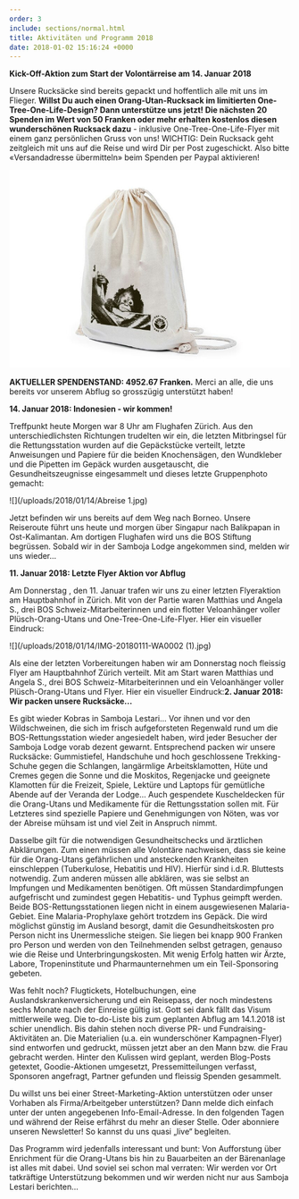 ```yaml
---
order: 3
include: sections/normal.html
title: Aktivitäten und Programm 2018
date: 2018-01-02 15:16:24 +0000
---
```

**Kick-Off-Aktion zum Start der Volontärreise am 14. Januar 2018**

Unsere Rucksäcke sind bereits gepackt und hoffentlich alle mit uns im Flieger. **Willst Du auch einen Orang-Utan-Rucksack im limitierten One-Tree-One-Life-Design? Dann unterstütze uns jetzt! Die nächsten 20 Spenden im Wert von 50 Franken oder mehr erhalten kostenlos diesen wunderschönen Rucksack dazu** - inklusive One-Tree-One-Life-Flyer mit einem ganz persönlichen Gruss von uns! WICHTIG: Dein Rucksack geht zeitgleich mit uns auf die Reise und wird Dir per Post zugeschickt. Also bitte «Versandadresse übermitteln» beim Spenden per Paypal aktivieren!   

![](/uploads/2018/01/14/IMG-20180107-WA0004_quer.jpg)

**AKTUELLER SPENDENSTAND: 4952.67 Franken.** Merci an alle, die uns bereits vor unserem Abflug so grosszügig unterstützt haben! 

**14. Januar 2018: Indonesien - wir kommen!**

Treffpunkt heute Morgen war 8 Uhr am Flughafen Zürich. Aus den unterschiedlichsten Richtungen trudelten wir ein, die letzten Mitbringsel für die Rettungsstation wurden auf die Gepäckstücke verteilt, letzte Anweisungen und Papiere für die beiden Knochensägen, den Wundkleber und die Pipetten im Gepäck wurden ausgetauscht, die Gesundheitszeugnisse eingesammelt und dieses letzte Gruppenphoto gemacht:

![](/uploads/2018/01/14/Abreise 1.jpg)

Jetzt befinden wir uns bereits auf dem Weg nach Borneo. Unsere Reiseroute führt uns heute und morgen über Singapur nach Balikpapan in Ost-Kalimantan. Am dortigen Flughafen wird uns die BOS Stiftung begrüssen. Sobald wir in der Samboja Lodge angekommen sind, melden wir uns wieder...   

**11. Januar 2018: Letzte Flyer Aktion vor Abflug**

Am Donnerstag , den 11. Januar trafen wir uns zu einer letzten Flyeraktion am Hauptbahnhof in Zürich. Mit von der Partie waren Matthias und Angela S., drei BOS Schweiz-Mitarbeiterinnen und ein flotter Veloanhänger voller Plüsch-Orang-Utans und One-Tree-One-Life-Flyer. Hier ein visueller Eindruck:

![](/uploads/2018/01/14/IMG-20180111-WA0002 (1).jpg)

Als eine der letzten Vorbereitungen haben wir am Donnerstag noch fleissig Flyer am Hauptbahnhof Zürich verteilt. Mit am Start waren Matthias und Angela S., drei BOS Schweiz-Mitarbeiterinnen und ein Veloanhänger voller Plüsch-Orang-Utans und Flyer. Hier ein visueller Eindruck:**2. Januar 2018: Wir packen unsere Rucksäcke...**

Es gibt wieder Kobras in Samboja Lestari... Vor ihnen und vor den Wildschweinen, die sich im frisch aufgeforsteten Regenwald rund um die BOS-Rettungsstation wieder angesiedelt haben, wird jeder Besucher der Samboja Lodge vorab dezent gewarnt. Entsprechend packen wir unsere Rucksäcke: Gummistiefel, Handschuhe und hoch geschlossene Trekking-Schuhe gegen die Schlangen, langärmlige Arbeitsklamotten, Hüte und Cremes gegen die Sonne und die Moskitos, Regenjacke und geeignete Klamotten für die Freizeit, Spiele, Lektüre und Laptops für gemütliche Abende auf der Veranda der Lodge... Auch gespendete Kuscheldecken für die Orang-Utans und Medikamente für die Rettungsstation sollen mit. Für Letzteres sind spezielle Papiere und Genehmigungen von Nöten, was vor der Abreise mühsam ist und viel Zeit in Anspruch nimmt.

Dasselbe gilt für die notwendigen Gesundheitschecks und ärztlichen Abklärungen. Zum einen müssen alle Volontäre nachweisen, dass sie keine für die Orang-Utans gefährlichen und ansteckenden Krankheiten einschleppen (Tuberkulose, Hebatitis und HIV). Hierfür sind i.d.R. Bluttests notwendig. Zum anderen müssen alle abklären, was sie selbst an Impfungen und Medikamenten benötigen. Oft müssen Standardimpfungen aufgefrischt und zumindest gegen Hebatitis- und Typhus geimpft werden. Beide BOS-Rettungsstationen liegen nicht in einem ausgewiesenen Malaria-Gebiet. Eine Malaria-Prophylaxe gehört trotzdem ins Gepäck. Die wird möglichst günstig im Ausland besorgt, damit die Gesundheitskosten pro Person nicht ins Unermessliche steigen. Sie liegen bei knapp 900 Franken pro Person und werden von den Teilnehmenden selbst getragen, genauso wie die Reise und Unterbringungskosten. Mit wenig Erfolg hatten wir Ärzte, Labore, Tropeninstitute und Pharmaunternehmen um ein Teil-Sponsoring gebeten.

Was fehlt noch? Flugtickets, Hotelbuchungen, eine Auslandskrankenversicherung und ein Reisepass, der noch mindestens sechs Monate nach der Einreise gültig ist. Gott sei dank fällt das Visum mittlerweile weg. Die to-do-Liste bis zum geplanten Abflug am 14.1.2018 ist schier unendlich. Bis dahin stehen noch diverse PR- und Fundraising-Aktivitäten an. Die Materialien (u.a. ein wunderschöner Kampagnen-Flyer) sind entworfen und gedruckt, müssen jetzt aber an den Mann bzw. die Frau gebracht werden. Hinter den Kulissen wird geplant, werden Blog-Posts getextet, Goodie-Aktionen umgesetzt, Pressemitteilungen verfasst, Sponsoren angefragt, Partner gefunden und fleissig Spenden gesammelt.

Du willst uns bei einer Street-Marketing-Aktion unterstützen oder unser Vorhaben als Firma/Arbeitgeber unterstützen? Dann melde dich einfach unter der unten angegebenen Info-Email-Adresse.  In den folgenden Tagen und während der Reise erfährst du mehr an dieser Stelle. Oder abonniere unseren Newsletter! So kannst du uns quasi „live“ begleiten.

Das Programm wird jedenfalls interessant und bunt: Von Aufforstung über Enrichment für die Orang-Utans bis hin zu Bauarbeiten an der Bärenanlage ist alles mit dabei. Und soviel sei schon mal verraten: Wir werden vor Ort tatkräftige Unterstützung bekommen und wir werden nicht nur aus Samboja Lestari berichten...